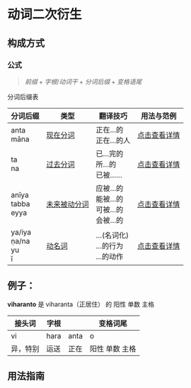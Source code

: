 # 动词二次衍生

## 构成方式
### **公式**
>$前缀+字根/动词干+分词后缀+变格语尾$

分词后缀表

|分词后缀|类型|翻译技巧|用法与范例|
|-|-|-|-|
|anta<br>māna|[现在分词]()|正在…的<br>正在…的人|[点击查看详情]()|
|ta<br>na|[过去分词]()|已…完的<br>所…的<br>已被……|[点击查看详情]()|
|anīya<br>tabba<br>eyya|[未来被动分词]()|应被…的<br>能被…的<br>可被…的<br>会被…的|[点击查看详情]()|
|ya/iya<br>ṇa/na<br>yu<br>ī|[动名词]()|…(名词化)<br>…的行为<br>…的动作|[点击查看详情]()|



## 例子： 

**viharanto** 是
 viharanta（正居住） 的 阳性 单数 主格

| 接头词 | 字根 | | 变格词尾 | 
| -- | -- |-- | -- | 
| vi | hara | anta | o |
|异，特别 | 运送 | 正在 | 阳性 单数 主格 |


## 用法指南



